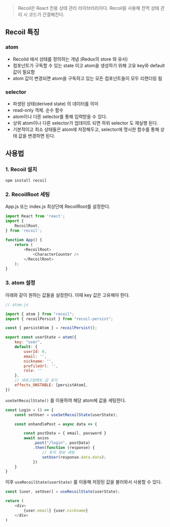 > Recoil은 React 전용 상태 관리 라이브러리이다. Recoil을 사용해 전역 상태 관리 시 코드가 간결해진다.

## Recoil 특징

### atom

- Recoild 에서 상태를 정의하는 개념 (Redux의 store 와 유사)
- 컴포넌트가 구독할 수 있는 state 이고 atom을 생성하기 위해 고유 key와 default 값이 필요함
- atom 값이 변경되면 atom을 구독하고 있는 모든 컴포넌트들이 모두 리랜더링 됨

### selector

- 파생된 상태(derived state) 의 데이터를 의미
- read-only 객체. 순수 함수
- atom이나 다른 selector를 통해 입력받을 수 있다.
- 상위 atom이나 다른 selector가 업데이트 되면 하위 selector 도 재실행 된다.
- 기본적이고 최소 상태들은 atom에 저장해두고, selector에 명시한 함수를 통해 상태 값을 변경하면 된다.

## 사용법

### 1. Recoil 설치

```
npm install recoil
```

### 2. RecoilRoot 세팅

App.js 또는 index.js 최상단에 RecoilRoot를 설정한다.

```js
import React from 'react';  
import {  
	RecoilRoot,  
} from 'recoil';  
  
function App() {  
	return (  
		<RecoilRoot>  
			<CharacterCounter />  
		</RecoilRoot>  
	);  
}
```

### 3. atom 설정

아래와 같이 원하는 값들을 설정한다. 
이때 key 값은 고유해야 한다.

```js
// atom.js

import { atom } from "recoil";
import { recoilPersist } from "recoil-persist";

const { persistAtom } = recoilPersist();

export const userState = atom({
	key: "user",
	default: {
		userId: 0,
		email: '',
		nickname: '',
		profileUrl: '',
		role: ''
	},
	// 새로고침해도 값 유지
	effects_UNSTABLE: [persistAtom],
})
```

`useSetRecoilState()` 를 이용하여 해당 atom에 값을 세팅한다.

```js
const Login = () => {
	const setUser = useSetRecoilState(userState);

	const onhandlePost = async data => {

		const postData = { email, password }
		await axios
			.post("/login", postData)
			.then(function (response) {
				// 유저 정보 세팅
				setUser(response.data.data);
			})
	}
}
```

이후 `useRecoilState(userState)` 를 이용해 저장된 값을 불러와서 사용할 수 있다.

```js
const [user, setUser] = useRecoilState(userState);

return (
	<div>
		{user.email} {user.nickname}
	</div>
)
```

